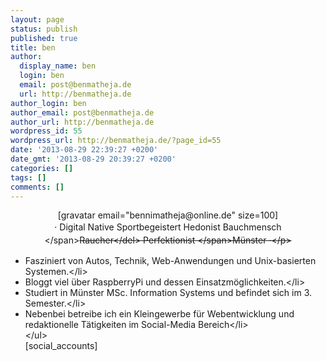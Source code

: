 ```yaml
---
layout: page
status: publish
published: true
title: ben
author:
  display_name: ben
  login: ben
  email: post@benmatheja.de
  url: http://benmatheja.de
author_login: ben
author_email: post@benmatheja.de
author_url: http://benmatheja.de
wordpress_id: 55
wordpress_url: http://benmatheja.de/?page_id=55
date: '2013-08-29 22:39:27 +0200'
date_gmt: '2013-08-29 20:39:27 +0200'
categories: []
tags: []
comments: []
---
```

<p style="text-align: center;">[gravatar email="bennimatheja@online.de" size=100]<br />
<span style="line-height: 1.5;">&middot; Digital Native&nbsp;Sportbegeistert&nbsp;Hedonist Bauchmensch <&#47;span><del style="line-height: 1.5;" datetime="2013-08-31T19:57:29+00:00">Raucher<&#47;del><span style="line-height: 1.5;"> Perfektionist&nbsp;<&#47;span>M&uuml;nster &middot;<&#47;p></p>
<ul>
<li>Fasziniert von Autos, Technik, Web-Anwendungen und Unix-basierten Systemen.<&#47;li>
<li>Bloggt viel &uuml;ber RaspberryPi und dessen Einsatzm&ouml;glichkeiten.<&#47;li>
<li>Studiert in M&uuml;nster MSc. Information Systems und befindet sich im 3. Semester.<&#47;li>
<li>Nebenbei betreibe ich ein Kleingewerbe f&uuml;r Webentwicklung und redaktionelle T&auml;tigkeiten im Social-Media Bereich<&#47;li><br />
<&#47;ul><br />
[social_accounts]</p>
